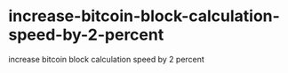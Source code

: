 # increase-bitcoin-block-calculation-speed-by-2-percent
increase bitcoin block calculation speed by 2 percent
